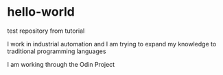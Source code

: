 # hello-world
test repository from tutorial

I work in industrial automation and I am trying to expand my knowledge to traditional programming languages 

I am working through the Odin Project
